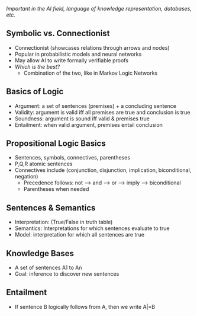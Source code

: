 *Important in the AI field, language of knowledge representation, databases, etc.*

## Symbolic vs. Connectionist 
- Connectionist (showcases relations through arrows and nodes)
- Popular in probabilistic models and neural networks
- May allow AI to write formally verifiable proofs
- *Which is the best?*
	- Combination of the two, like in Markov Logic Networks

## Basics of Logic
- Argument: a set of sentences (premises) + a concluding sentence
- Validity: argument is valid iff all premises are true and conclusion is true
- Soundness: argument is sound iff valid & premises true
- Entailment: when valid argument, premises entail conclusion

## Propositional Logic Basics
- Sentences, symbols, connectives, parentheses
- P,Q,R atomic sentences
- Connectives include (conjunction, disjunction, implication, biconditional, negation)
	- Precedence follows: not --> and --> or --> imply --> biconditional
	- Parentheses when needed

## Sentences & Semantics
- Interpretation: (True/False in truth table)
- Semantics: Interpretations for which sentences evaluate to true
- Model: interpretation for which all sentences are true

## Knowledge Bases
- A set of sentences A1 to An 
- Goal: inference to discover new sentences

## Entailment
- If sentence B logically follows from A, then we write A|=B